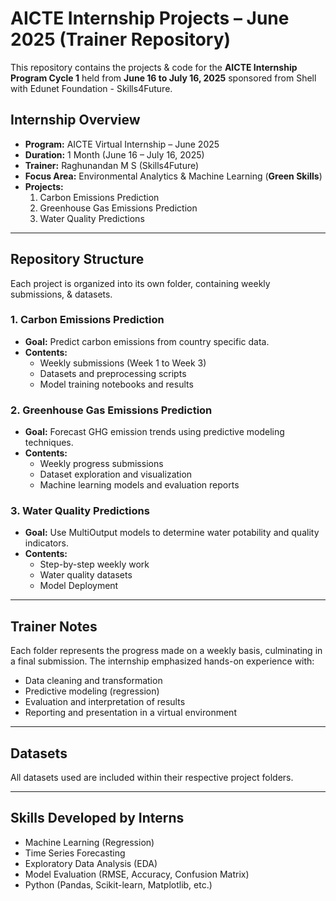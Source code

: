 # AICTE Internship Projects – June 2025 (Trainer Repository)

This repository contains the projects & code for the **AICTE Internship Program Cycle 1** held from **June 16 to July 16, 2025** sponsored from Shell with Edunet Foundation - Skills4Future.

## Internship Overview

- **Program:** AICTE Virtual Internship – June 2025
- **Duration:** 1 Month (June 16 – July 16, 2025)
- **Trainer:** Raghunandan M S (Skills4Future)
- **Focus Area:** Environmental Analytics & Machine Learning (**Green Skills**)
- **Projects:**  
  1. Carbon Emissions Prediction  
  2. Greenhouse Gas Emissions Prediction  
  3. Water Quality Predictions

---

## Repository Structure

Each project is organized into its own folder, containing weekly submissions, & datasets.

### 1. **Carbon Emissions Prediction**
- **Goal:** Predict carbon emissions from country specific data.
- **Contents:**
  - Weekly submissions (Week 1 to Week 3)
  - Datasets and preprocessing scripts
  - Model training notebooks and results

### 2. **Greenhouse Gas Emissions Prediction**
- **Goal:** Forecast GHG emission trends using predictive modeling techniques.
- **Contents:**
  - Weekly progress submissions
  - Dataset exploration and visualization
  - Machine learning models and evaluation reports

### 3. **Water Quality Predictions**
- **Goal:** Use MultiOutput models to determine water potability and quality indicators.
- **Contents:**
  - Step-by-step weekly work
  - Water quality datasets
  - Model Deployment

---

## Trainer Notes

Each folder represents the progress made on a weekly basis, culminating in a final submission. The internship emphasized hands-on experience with:

- Data cleaning and transformation
- Predictive modeling (regression)
- Evaluation and interpretation of results
- Reporting and presentation in a virtual environment

---

## Datasets

All datasets used are included within their respective project folders.

---

## Skills Developed by Interns

- Machine Learning (Regression)
- Time Series Forecasting
- Exploratory Data Analysis (EDA)
- Model Evaluation (RMSE, Accuracy, Confusion Matrix)
- Python (Pandas, Scikit-learn, Matplotlib, etc.)
